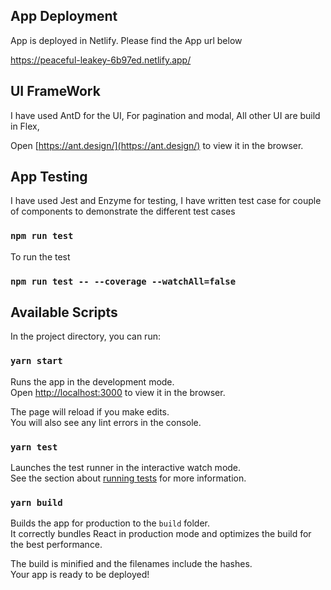 ## App Deployment

App is deployed in Netlify. Please find the App url below

https://peaceful-leakey-6b97ed.netlify.app/

## UI FrameWork

I have used AntD for the UI, For pagination and modal, All other UI are build in Flex, 

Open [https://ant.design/](https://ant.design/) to view it in the browser.

## App Testing

I have used Jest and Enzyme for testing, I have written test case for couple of components to demonstrate the different test cases

### `npm run test`

To run the test

### `npm run test -- --coverage --watchAll=false`

## Available Scripts

In the project directory, you can run:

### `yarn start`

Runs the app in the development mode.<br />
Open [http://localhost:3000](http://localhost:3000) to view it in the browser.

The page will reload if you make edits.<br />
You will also see any lint errors in the console.

### `yarn test`

Launches the test runner in the interactive watch mode.<br />
See the section about [running tests](https://facebook.github.io/create-react-app/docs/running-tests) for more information.

### `yarn build`

Builds the app for production to the `build` folder.<br />
It correctly bundles React in production mode and optimizes the build for the best performance.

The build is minified and the filenames include the hashes.<br />
Your app is ready to be deployed!